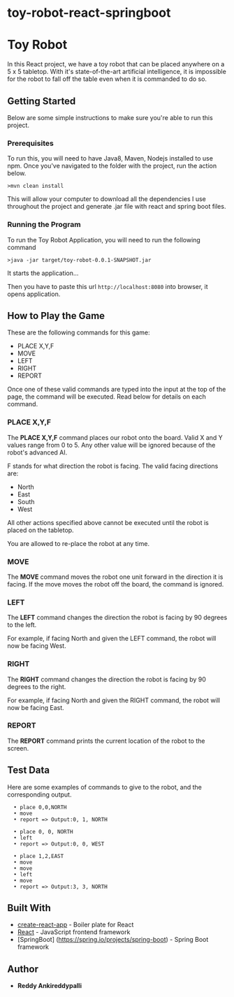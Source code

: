 # toy-robot-react-springboot
# Toy Robot

In this React project, we have a toy robot that can be placed anywhere on a 5 x 5 tabletop. 
With it's state-of-the-art artificial intelligence, it is impossible for the robot to fall off the table even when it is commanded to do so.

## Getting Started

Below are some simple instructions to make sure you're able to run this project.

### Prerequisites

To run this, you will need to have Java8, Maven, Nodejs installed to use npm. Once you've navigated to the folder with the project, run the action below.

```
>mvn clean install

```

This will allow your computer to download all the dependencies I use throughout the project and generate .jar file with react and spring boot files.

### Running the Program

To run the Toy Robot Application, you will need to run the following command

```
>java -jar target/toy-robot-0.0.1-SNAPSHOT.jar

```
It starts the application...

Then you have to paste this url `http://localhost:8080` into browser, it opens application.

## How to Play the Game

These are the following commands for this game:

- PLACE X,Y,F
- MOVE
- LEFT
- RIGHT
- REPORT

Once one of these valid commands are typed into the input at the top of the page, the command will be executed. Read below for details on each command.

### PLACE X,Y,F

The **PLACE X,Y,F** command places our robot onto the board. Valid X and Y values range from 0 to 5. Any other value will be ignored because of the robot's advanced AI.

F stands for what direction the robot is facing. The valid facing directions are:

- North
- East
- South
- West

All other actions specified above cannot be executed until the robot is placed on the tabletop.

You are allowed to re-place the robot at any time.

### MOVE

The **MOVE** command moves the robot one unit forward in the direction it is facing. If the move moves the robot off the board, the command is ignored.

### LEFT

The **LEFT** command changes the direction the robot is facing by 90 degrees to the left.

For example, if facing North and given the LEFT command, the robot will now be facing West.

### RIGHT

The **RIGHT** command changes the direction the robot is facing by 90 degrees to the right.

For example, if facing North and given the RIGHT command, the robot will now be facing East.

### REPORT

The **REPORT** command prints the current location of the robot to the screen.

## Test Data

Here are some examples of commands to give to the robot, and the corresponding output.

```
  •	place 0,0,NORTH
  •	move
  •	report => Output:0, 1, NORTH
  
  •	place 0, 0, NORTH
  •	left
  •	report => Output:0, 0, WEST
  
  •	place 1,2,EAST
  •	move
  •	move
  •	left
  •	move
  •	report => Output:3, 3, NORTH
```


## Built With

- [create-react-app](https://github.com/facebook/create-react-app) - Boiler plate for React
- [React](https://reactjs.org/) - JavaScript frontend framework
- [SpringBoot] (https://spring.io/projects/spring-boot) - Spring Boot framework

## Author

- **Reddy Ankireddypalli**

